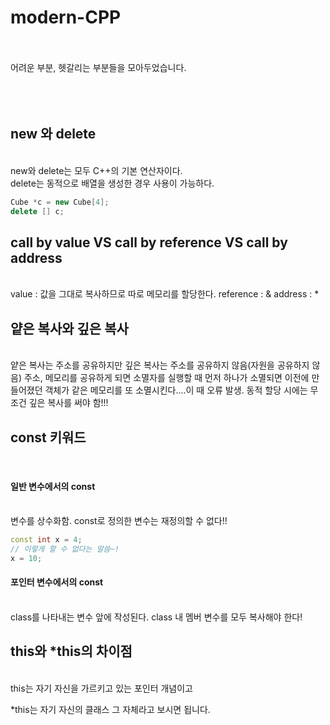 # modern-CPP
<br><br>
어려운 부분, 헷갈리는 부분들을 모아두었습니다.
<br><br><br><br>
<h2>new 와 delete</h2>
<br>
new와 delete는 모두 C++의 기본 연산자이다.
<br>
delete는 동적으로 배열을 생성한 경우 사용이 가능하다. 

```c++
Cube *c = new Cube[4];
delete [] c;
```

<h2> call by value VS call by reference VS call by address</h2>
<br>
value : 값을 그대로 복사하므로 따로 메모리를 할당한다.
reference : &
address : *
<h2> 얕은 복사와 깊은 복사</h2>
<br>
얕은 복사는 주소를 공유하지만 깊은 복사는 주소를 공유하지 않음(자원을 공유하지 않음)
주소, 메모리를 공유하게 되면 소멸자를 실행할 때 먼저 하나가 소멸되면 이전에 만들어졌던 객체가 같은 메모리를 또 소멸시킨다....이 때 오류 발생.
동적 할당 시에는 무조건 깊은 복사를 써야 함!!!
<h2> const 키워드</h2>
<br>
<h4> 일반 변수에서의 const</h4>
<br>
변수를 상수화함. const로 정의한 변수는 재정의할 수 없다!!

```c++
const int x = 4;
// 이렇게 할 수 없다는 말씀~!
x = 10;
```

<h4> 포인터 변수에서의 const</h4>
<br>
class를 나타내는 변수 앞에 작성된다.
class 내 멤버 변수를 모두 복사해야 한다!

<h2>this와 *this의 차이점</h2>
<br>
this는 자기 자신을 가르키고 있는 포인터 개념이고

*this는 자기 자신의 클래스 그 자체라고 보시면 됩니다.
